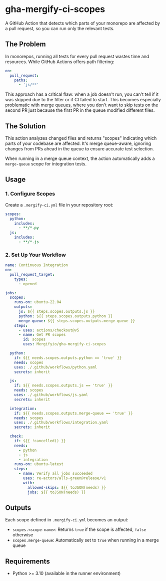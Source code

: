 # gha-mergify-ci-scopes


A GitHub Action that detects which parts of your monorepo are affected by a pull request, so you can run only the relevant tests.

## The Problem

In monorepos, running all tests for every pull request wastes time and resources. While GitHub Actions offers path filtering:

```yaml
on:
  pull_request:
    paths:
      - 'js/**'
```

This approach has a critical flaw: when a job doesn't run, you can't tell if it was skipped due to the filter or if CI failed to start.
This becomes especially problematic with merge queues, where you don't want to skip tests on the second PR just because the first PR in the queue modified different files.

## The Solution

This action analyzes changed files and returns "scopes" indicating which parts of your codebase are affected. It's merge queue-aware, ignoring changes from PRs ahead in the queue to ensure accurate test selection.

When running in a merge queue context, the action automatically adds a `merge-queue` scope for integration tests.

## Usage

### 1. Configure Scopes

Create a `.mergify-ci.yml` file in your repository root:

```yaml
scopes:
  python:
    includes:
      - **/*.py
  js:
    includes:
      - **/*.js
```

### 2. Set Up Your Workflow

```yaml
name: Continuous Integration
on:
  pull_request_target:
    types:
      - opened

jobs:
  scopes:
    runs-on: ubuntu-22.04
    outputs:
      js: ${{ steps.scopes.outputs.js }}
      python: ${{ steps.scopes.outputs.python }}
      merge-queue: ${{ steps.scopes.outputs.merge-queue }}
    steps:
      - uses: actions/checkout@v5
      - name: Get PR scopes
        id: scopes
        uses: Mergifyio/gha-mergify-ci-scopes

  python:
    if: ${{ needs.scopes.outputs.python == 'true' }}
    needs: scopes
    uses: ./.github/workflows/python.yaml
    secrets: inherit

  js:
    if: ${{ needs.scopes.outputs.js == 'true' }}
    needs: scopes
    uses: ./.github/workflows/js.yaml
    secrets: inherit

  integration:
    if: ${{ needs.scopes.outputs.merge-queue == 'true' }}
    needs: scopes
    uses: ./.github/workflows/integration.yaml
    secrets: inherit

  check:
    if: ${{ !cancelled() }}
    needs:
      - python
      - js
      - integration
    runs-on: ubuntu-latest
    steps:
      - name: Verify all jobs succeeded
        uses: re-actors/alls-green@release/v1
        with:
          allowed-skips: ${{ toJSON(needs) }}
          jobs: ${{ toJSON(needs) }}
```

## Outputs

Each scope defined in `.mergify-ci.yml` becomes an output:
- `scopes.<scope-name>`: Returns `true` if the scope is affected, `false` otherwise
- `scopes.merge-queue`: Automatically set to `true` when running in a merge queue

## Requirements

- Python >= 3.10 (available in the runner environment)
